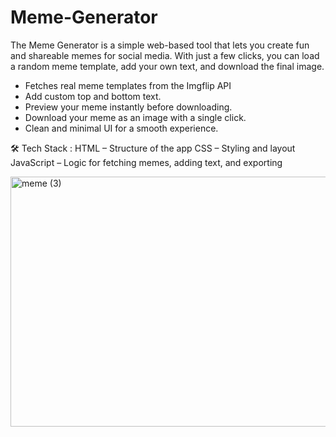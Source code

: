 # Meme-Generator
The Meme Generator is a simple web-based tool that lets you create fun and shareable memes for social media. With just a few clicks, you can load a random meme template, add your own text, and download the final image.

* Fetches real meme templates from the Imgflip API
* Add custom top and bottom text.
* Preview your meme instantly before downloading.
* Download your meme as an image with a single click.
* Clean and minimal UI for a smooth experience.
  
🛠️ Tech Stack :
HTML – Structure of the app
CSS – Styling and layout
JavaScript – Logic for fetching memes, adding text, and exporting

<img width="600" height="400" alt="meme (3)" src="https://github.com/user-attachments/assets/a61db038-c9a8-4766-bb4e-c72b59f7feaa" />
